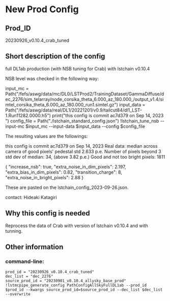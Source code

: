 
# New Prod Config

## Prod_ID

20230926_v0.10.4_crab_tuned

## Short description of the config

full DL1ab production (with NSB tuning for Crab) with lstchain v0.10.4

NSB level was checked in the following way:

input_mc = Path("/fefs/aswg/data/mc/DL0/LSTProd2/TrainingDataset/GammaDiffuse/dec_2276/sim_telarray/node_corsika_theta_6.000_az_180.000_/output_v1.4/simtel_corsika_theta_6.000_az_180.000_run1.simtel.gz")
input_data = Path("/fefs/aswg/data/real/DL1/20221201/v0.9/tailcut84/dl1_LST-1.Run11282.0000.h5")
print("this config is commit ac7d379 on Sep 14, 2023 ")
config_file = Path("./lstchain_standard_config.json")
!lstchain_tune_nsb --input-mc $input_mc --input-data $input_data --config $config_file

The resulting values are the followings:

this config is commit ac7d379 on Sep 14, 2023 
Real data: median across camera of good pixels' pedestal std 2.633 p.e.
Number of pixels beyond 3 std dev of median: 34, (above 3.82 p.e.)
Good and not too bright pixels: 1811


{
  "increase_nsb": true,
  "extra_noise_in_dim_pixels": 2.197,
  "extra_bias_in_dim_pixels": 0.82,
  "transition_charge": 8,
  "extra_noise_in_bright_pixels": 2.88
}


These are pasted on the lstchain_config_2023-09-26.json.


contact: Hideaki Katagiri

## Why this config is needed

Reprocess the data of Crab with version of lstchain v0.10.4 and with tunning.

## Other information

### command-line:
```
prod_id = "20230926_v0.10.4_crab_tuned"
dec_list = "dec_2276"
source_prod_id = "20230901_v0.10.4_allysky_base_prod"
!lstmcpipe_generate_config PathConfigAllSkyFullDL1ab --prod_id $prod_id --kwargs source_prod_id=$source_prod_id --dec_list $dec_list --overwrite

```

